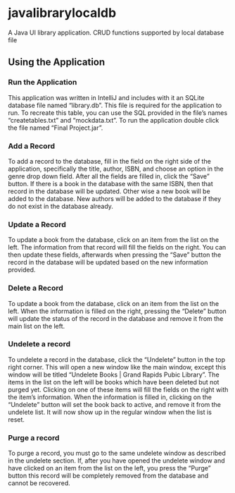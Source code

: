 # javalibrarylocaldb
A Java UI library application. CRUD functions supported by local database file

## Using the Application

### Run the Application
This application was written in IntelliJ and includes with it an SQLite database file named “library.db”. This file is required for the application to run. To recreate this table, you can use the SQL provided in the file’s names “createtables.txt” and “mockdata.txt”. To run the application double click the file named “Final Project.jar”.

### Add a Record
To add a record to the database, fill in the field on the right side of the application, specifically the title, author, ISBN, and choose an option in the genre drop down field. After all the fields are filled in, click the “Save” button. If there is a book in the database with the same ISBN, then that record in the database will be updated. Other wise a new book will be added to the database. New authors will be added to the database if they do not exist in the database already.

### Update a Record
To update a book from the database, click on an item from the list on the left. The information from that record will fill the fields on the right. You can then update these fields, afterwards when pressing the “Save” button the record in the database will be updated based on the new information provided.

### Delete a Record
To update a book from the database, click on an item from the list on the left. When the information is filled on the right, pressing the “Delete” button will update the status of the record in the database and remove it from the main list on the left.

### Undelete a record
To undelete a record in the database, click the “Undelete” button in the top right corner. This will open a new window like the main window, except this window will be titled “Undelete Books | Grand Rapids Pubic Library”. The items in the list on the left will be books which have been deleted but not purged yet. Clicking on one of these items will fill the fields on the right with the item’s information. When the information is filled in, clicking on the “Undelete” button will set the book back to active, and remove it from the undelete list. It will now show up in the regular window when the list is reset.

### Purge a record
To purge a record, you must go to the same undelete window as described in the undelete section. If, after you have opened the undelete window and have clicked on an item from the list on the left, you press the “Purge” button this record will be completely removed from the database and cannot be recovered.
